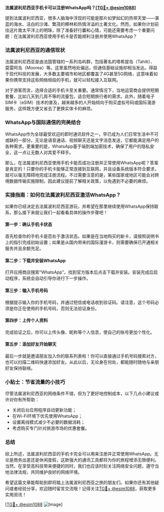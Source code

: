 **法属波利尼西亚手机卡可以注册WhatsApp吗？[[TG💪+ @esim1088](https://t.me/s/esim1088)]**

提到法属波利尼西亚，很多人脑海中浮现的可能是那片如梦如幻的热带天堂——湛蓝的海水、洁白的沙滩、繁茂的椰林和热情洋溢的土著文化。然而，如果你计划前往这片南太平洋上的明珠，除了准备好行囊和心情，可能还需要考虑一个重要问题：在法属波利尼西亚使用手机卡是否能顺利注册并使用WhatsApp？

### 法属波利尼西亚的通信现状

法属波利尼西亚是由法国管辖的一系列岛屿群，包括著名的塔希提岛（Tahiti）、莫雷阿岛（Moorea）等。这里虽然地处偏远，但通信基础设施却相当发达。得益于现代科技的发展，大多数主要城市和地区都覆盖了4G甚至5G网络，这意味着如果你携带支持这些网络频段的手机，就可以轻松接入互联网。

对于游客而言，选择合适的手机卡至关重要。通常情况下，当地运营商会提供短期套餐，比如几天到几周不等的流量包，适合短期旅行者的需求。此外，随着电子SIM卡（eSIM）技术的普及，越来越多的人开始倾向于购买虚拟号码或国际漫游服务，这样既方便又省去了更换实体卡的麻烦。

### WhatsApp与国际通信的完美结合

WhatsApp作为全球最受欢迎的即时通讯软件之一，早已成为人们日常生活中不可或缺的一部分。无论是语音通话、视频聊天还是文字消息发送，它都能满足用户的各种需求。更重要的是，WhatsApp基于端到端加密技术，确保了用户的隐私安全，这一点让无数人对其爱不释手。

那么，在法属波利尼西亚使用手机卡能否成功注册并正常使用WhatsApp呢？答案是肯定的！只要你的手机卡能够正常连接到互联网，并且设备系统版本符合要求，就可以毫无障碍地完成注册流程。不过需要注意的是，某些国家或地区可能会对跨境数据传输实施限制，因此建议提前了解相关政策，以免遇到不必要的麻烦。

### 实操指南：如何在法属波利尼西亚激活WhatsApp？

如果你已经决定去法属波利尼西亚游玩，并希望在那里继续使用WhatsApp保持联系，那么接下来就让我们一起看看具体的操作步骤吧！

#### 第一步：确认手机卡状态
首先检查你的手机卡是否处于激活状态。如果是在当地购买的新卡，请按照说明书上的指引完成初始设置；如果是从国内带来的国际漫游卡，则需要确保已开通相关服务并且余额充足。

#### 第二步：下载并安装WhatsApp
打开应用商店搜索“WhatsApp”，找到官方版本后点击下载并安装。安装完成后启动程序，系统会自动引导你进行下一步操作。

#### 第三步：输入手机号码
根据提示输入你的手机号码，并通过短信或电话收到验证码。请注意，这个号码必须是你正在使用的手机号码，否则无法验证身份。

#### 第四步：上传个人资料
完成验证之后，你可以上传头像、昵称等个人信息，使自己的账号更加个性化。

#### 第五步：添加好友开始聊天
最后一步就是邀请朋友加入你的联系列表啦！你可以直接通过手机号码搜索对方，也可以扫描二维码快速添加好友。从此以后，无论身在何处，都能随时随地与亲朋好友保持联络。

### 小贴士：节省流量的小技巧

尽管法属波利尼西亚的网络条件不错，但为了更好地控制成本，以下几点小建议或许对你有所帮助：
- 关闭后台应用程序自动更新功能；
- 在Wi-Fi环境下优先使用WhatsApp；
- 设置离线模式减少不必要的数据消耗；
- 考虑购买专门针对旅游市场的优惠套餐。

### 总结

综上所述，法属波利尼西亚的手机卡完全可以用来注册并正常使用WhatsApp。无论是商务出差还是休闲度假，这款强大的通讯工具都将为你的旅程增添无限便利。当然，在享受高科技带来便捷的同时，我们也应该时刻关注网络安全问题，遵守当地法律法规，共同维护良好的网络环境。

希望这篇文章能帮助到即将踏上法属波利尼西亚之旅的朋友们。如果你还有其他疑问或者经验分享，欢迎随时留言交流哦！记得关注[TG💪+ @esim1088](https://t.me/s/esim1088)，获取更多实用资讯！

[[TG💪+ @esim1088](https://t.me/s/esim1088) ![Image](https://i.postimg.cc/4NQfJmqS/Snipaste-2025-05-13-00-14-12.png)]